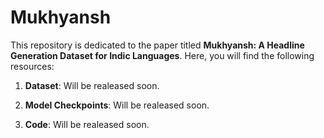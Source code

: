 # Mukhyansh

This repository is dedicated to the paper titled **Mukhyansh: A Headline Generation Dataset for Indic Languages**. Here, you will find the following resources:

1. **Dataset**: Will be realeased soon.

2. **Model Checkpoints**: Will be realeased soon.

3. **Code**: Will be realeased soon.
